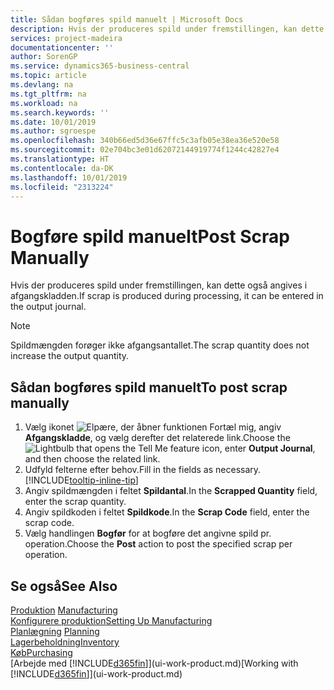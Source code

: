 ```yaml
---
title: Sådan bogføres spild manuelt | Microsoft Docs
description: Hvis der produceres spild under fremstillingen, kan dette også angives i afgangskladden. Bemærk, at spildmængden ikke øger afgangsantallet.
services: project-madeira
documentationcenter: ''
author: SorenGP
ms.service: dynamics365-business-central
ms.topic: article
ms.devlang: na
ms.tgt_pltfrm: na
ms.workload: na
ms.search.keywords: ''
ms.date: 10/01/2019
ms.author: sgroespe
ms.openlocfilehash: 340b66ed5d36e67ffc5c3afb05e38ea36e520e58
ms.sourcegitcommit: 02e704bc3e01d62072144919774f1244c42827e4
ms.translationtype: HT
ms.contentlocale: da-DK
ms.lasthandoff: 10/01/2019
ms.locfileid: "2313224"
---
```

# <a name="post-scrap-manually"></a><span data-ttu-id="83b76-104">Bogføre spild manuelt</span><span class="sxs-lookup"><span data-stu-id="83b76-104">Post Scrap Manually</span></span>
<span data-ttu-id="83b76-105">Hvis der produceres spild under fremstillingen, kan dette også angives i afgangskladden.</span><span class="sxs-lookup"><span data-stu-id="83b76-105">If scrap is produced during processing, it can be entered in the output journal.</span></span> 

> [!NOTE]
> <span data-ttu-id="83b76-106">Spildmængden forøger ikke afgangsantallet.</span><span class="sxs-lookup"><span data-stu-id="83b76-106">The scrap quantity does not increase the output quantity.</span></span>  

## <a name="to-post-scrap-manually"></a><span data-ttu-id="83b76-107">Sådan bogføres spild manuelt</span><span class="sxs-lookup"><span data-stu-id="83b76-107">To post scrap manually</span></span>  
1. <span data-ttu-id="83b76-108">Vælg ikonet ![Elpære, der åbner funktionen Fortæl mig](media/ui-search/search_small.png "Fortæl mig, hvad du vil foretage dig"), angiv **Afgangskladde**, og vælg derefter det relaterede link.</span><span class="sxs-lookup"><span data-stu-id="83b76-108">Choose the ![Lightbulb that opens the Tell Me feature](media/ui-search/search_small.png "Tell me what you want to do") icon, enter **Output Journal**, and then choose the related link.</span></span>  
2. <span data-ttu-id="83b76-109">Udfyld felterne efter behov.</span><span class="sxs-lookup"><span data-stu-id="83b76-109">Fill in the fields as necessary.</span></span> [!INCLUDE[tooltip-inline-tip](includes/tooltip-inline-tip_md.md)]  
3. <span data-ttu-id="83b76-110">Angiv spildmængden i feltet **Spildantal**.</span><span class="sxs-lookup"><span data-stu-id="83b76-110">In the **Scrapped Quantity** field, enter the scrap quantity.</span></span>  
4. <span data-ttu-id="83b76-111">Angiv spildkoden i feltet **Spildkode**.</span><span class="sxs-lookup"><span data-stu-id="83b76-111">In the **Scrap Code** field, enter the scrap code.</span></span>  
5. <span data-ttu-id="83b76-112">Vælg handlingen **Bogfør** for at bogføre det angivne spild pr. operation.</span><span class="sxs-lookup"><span data-stu-id="83b76-112">Choose the **Post** action to post the specified scrap per operation.</span></span>  

## <a name="see-also"></a><span data-ttu-id="83b76-113">Se også</span><span class="sxs-lookup"><span data-stu-id="83b76-113">See Also</span></span>  
<span data-ttu-id="83b76-114">[Produktion](production-manage-manufacturing.md)  </span><span class="sxs-lookup"><span data-stu-id="83b76-114">[Manufacturing](production-manage-manufacturing.md)  </span></span>  
[<span data-ttu-id="83b76-115">Konfigurere produktion</span><span class="sxs-lookup"><span data-stu-id="83b76-115">Setting Up Manufacturing</span></span>](production-configure-production-processes.md)  
<span data-ttu-id="83b76-116">[Planlægning](production-planning.md)    </span><span class="sxs-lookup"><span data-stu-id="83b76-116">[Planning](production-planning.md)    </span></span>  
[<span data-ttu-id="83b76-117">Lagerbeholdning</span><span class="sxs-lookup"><span data-stu-id="83b76-117">Inventory</span></span>](inventory-manage-inventory.md)  
[<span data-ttu-id="83b76-118">Køb</span><span class="sxs-lookup"><span data-stu-id="83b76-118">Purchasing</span></span>](purchasing-manage-purchasing.md)  
<span data-ttu-id="83b76-119">[Arbejde med [!INCLUDE[d365fin](includes/d365fin_md.md)]](ui-work-product.md)</span><span class="sxs-lookup"><span data-stu-id="83b76-119">[Working with [!INCLUDE[d365fin](includes/d365fin_md.md)]](ui-work-product.md)</span></span>

